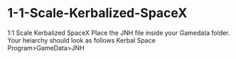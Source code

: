 # 1-1-Scale-Kerbalized-SpaceX
1:1 Scale Kerbalized SpaceX
Place the JNH file inside your Gamedata folder. Your heiarchy should look as follows Kerbal Space Program>GameData>JNH

